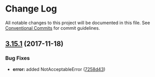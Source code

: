 # Change Log

All notable changes to this project will be documented in this file.
See [Conventional Commits](https://conventionalcommits.org) for commit guidelines.

<a name="3.15.1"></a>
## [3.15.1](https://github.com/tmotx/graphql-tower/compare/v3.15.0...v3.15.1) (2017-11-18)


### Bug Fixes

* **error:** added NotAcceptableError ([7258d43](https://github.com/tmotx/graphql-tower/commit/7258d43))
